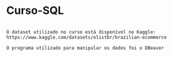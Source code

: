 # Curso-SQL
```Pequeno curso de SQL visando aprender o básico da tecnologia

O dataset utilizado no curso está disponível no Kaggle: https://www.kaggle.com/datasets/olistbr/brazilian-ecommerce

O programa utilizado para manipular os dados foi o DBeaver
